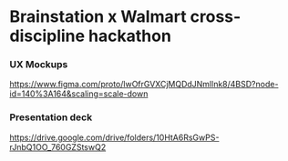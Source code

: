 # Brainstation x Walmart cross-discipline hackathon


### UX Mockups
https://www.figma.com/proto/lwOfrGVXCjMQDdJNmllnk8/4BSD?node-id=140%3A164&scaling=scale-down

### Presentation deck 
https://drive.google.com/drive/folders/10HtA6RsGwPS-rJnbQ1OO_760GZStswQ2
